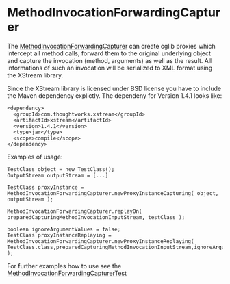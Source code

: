 # MethodInvocationForwardingCapturer #

The [MethodInvocationForwardingCapturer](http://code.google.com/p/utils-apl-derived/source/browse/trunk/utils-apl-derived/src/main/java/org/omnaest/utils/proxy/MethodInvocationForwardingCapturer.java?spec=svn230&r=230) can create cglib proxies which intercept all method calls, forward them to the original underlying object and capture the invocation (method, arguments) as well as the result. All informations of such an invocation will be serialized to XML format using the XStream library.

Since the XStream library is licensed under BSD license you have to include the Maven dependency explictly. The dependeny for Version 1.4.1 looks like:

```
<dependency>
  <groupId>com.thoughtworks.xstream</groupId>
  <artifactId>xstream</artifactId>
  <version>1.4.1</version>
  <type>jar</type>
  <scope>compile</scope>
</dependency>
```

Examples of usage:

```
TestClass object = new TestClass();
OutputStream outputStream = [...]

TestClass proxyInstance = MethodInvocationForwardingCapturer.newProxyInstanceCapturing( object, outputStream );
```

```
MethodInvocationForwardingCapturer.replayOn( preparedCapturingMethodInvocationInputStream, testClass );
```

```
boolean ignoreArgumentValues = false;
TestClass proxyInstanceReplaying = MethodInvocationForwardingCapturer.newProxyInstanceReplaying( TestClass.class,preparedCapturingMethodInvocationInputStream,ignoreArgumentValues );
```

For further examples how to use see the [MethodInvocationForwardingCapturerTest](http://code.google.com/p/utils-apl-derived/source/browse/trunk/utils-apl-derived/src/test/java/org/omnaest/utils/proxy/MethodInvocationForwardingCapturerTest.java?spec=svn230&r=230)